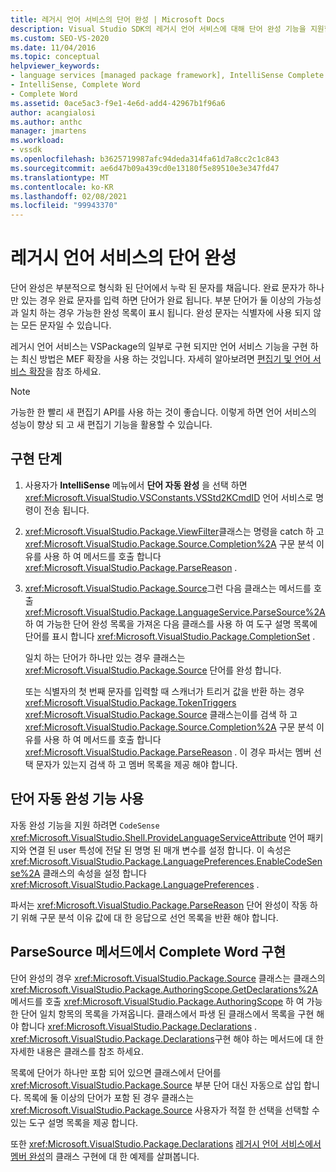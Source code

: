 ```yaml
---
title: 레거시 언어 서비스의 단어 완성 | Microsoft Docs
description: Visual Studio SDK의 레거시 언어 서비스에 대해 단어 완성 기능을 지원할 수 있습니다. VSPackage에서 레거시 언어 서비스를 구현 하는 방법에 대해 알아봅니다.
ms.custom: SEO-VS-2020
ms.date: 11/04/2016
ms.topic: conceptual
helpviewer_keywords:
- language services [managed package framework], IntelliSense Complete Word
- IntelliSense, Complete Word
- Complete Word
ms.assetid: 0ace5ac3-f9e1-4e6d-add4-42967b1f96a6
author: acangialosi
ms.author: anthc
manager: jmartens
ms.workload:
- vssdk
ms.openlocfilehash: b3625719987afc94deda314fa61d7a8cc2c1c843
ms.sourcegitcommit: ae6d47b09a439cd0e13180f5e89510e3e347fd47
ms.translationtype: MT
ms.contentlocale: ko-KR
ms.lasthandoff: 02/08/2021
ms.locfileid: "99943370"
---
```

# <a name="word-completion-in-a-legacy-language-service"></a>레거시 언어 서비스의 단어 완성
단어 완성은 부분적으로 형식화 된 단어에서 누락 된 문자를 채웁니다. 완료 문자가 하나만 있는 경우 완료 문자를 입력 하면 단어가 완료 됩니다. 부분 단어가 둘 이상의 가능성과 일치 하는 경우 가능한 완성 목록이 표시 됩니다. 완성 문자는 식별자에 사용 되지 않는 모든 문자일 수 있습니다.

 레거시 언어 서비스는 VSPackage의 일부로 구현 되지만 언어 서비스 기능을 구현 하는 최신 방법은 MEF 확장을 사용 하는 것입니다. 자세히 알아보려면 [편집기 및 언어 서비스 확장](../../extensibility/extending-the-editor-and-language-services.md)을 참조 하세요.

> [!NOTE]
> 가능한 한 빨리 새 편집기 API를 사용 하는 것이 좋습니다. 이렇게 하면 언어 서비스의 성능이 향상 되 고 새 편집기 기능을 활용할 수 있습니다.

## <a name="implementation-steps"></a>구현 단계

1. 사용자가 **IntelliSense** 메뉴에서 **단어 자동 완성** 을 선택 하면 <xref:Microsoft.VisualStudio.VSConstants.VSStd2KCmdID> 언어 서비스로 명령이 전송 됩니다.

2. <xref:Microsoft.VisualStudio.Package.ViewFilter>클래스는 명령을 catch 하 고 <xref:Microsoft.VisualStudio.Package.Source.Completion%2A> 구문 분석 이유를 사용 하 여 메서드를 호출 합니다 <xref:Microsoft.VisualStudio.Package.ParseReason> .

3. <xref:Microsoft.VisualStudio.Package.Source>그런 다음 클래스는 메서드를 호출 <xref:Microsoft.VisualStudio.Package.LanguageService.ParseSource%2A> 하 여 가능한 단어 완성 목록을 가져온 다음 클래스를 사용 하 여 도구 설명 목록에 단어를 표시 합니다 <xref:Microsoft.VisualStudio.Package.CompletionSet> .

    일치 하는 단어가 하나만 있는 경우 클래스는 <xref:Microsoft.VisualStudio.Package.Source> 단어를 완성 합니다.

   또는 식별자의 첫 번째 문자를 입력할 때 스캐너가 트리거 값을 반환 하는 경우 <xref:Microsoft.VisualStudio.Package.TokenTriggers> <xref:Microsoft.VisualStudio.Package.Source> 클래스는이를 검색 하 고 <xref:Microsoft.VisualStudio.Package.Source.Completion%2A> 구문 분석 이유를 사용 하 여 메서드를 호출 합니다 <xref:Microsoft.VisualStudio.Package.ParseReason> . 이 경우 파서는 멤버 선택 문자가 있는지 검색 하 고 멤버 목록을 제공 해야 합니다.

## <a name="enabling-support-for-the-complete-word"></a>단어 자동 완성 기능 사용
 자동 완성 기능을 지원 하려면 `CodeSense` <xref:Microsoft.VisualStudio.Shell.ProvideLanguageServiceAttribute> 언어 패키지와 연결 된 user 특성에 전달 된 명명 된 매개 변수를 설정 합니다. 이 속성은 <xref:Microsoft.VisualStudio.Package.LanguagePreferences.EnableCodeSense%2A> 클래스의 속성을 설정 합니다 <xref:Microsoft.VisualStudio.Package.LanguagePreferences> .

 파서는 <xref:Microsoft.VisualStudio.Package.ParseReason> 단어 완성이 작동 하기 위해 구문 분석 이유 값에 대 한 응답으로 선언 목록을 반환 해야 합니다.

## <a name="implementing-complete-word-in-the-parsesource-method"></a>ParseSource 메서드에서 Complete Word 구현
 단어 완성의 경우 <xref:Microsoft.VisualStudio.Package.Source> 클래스는 클래스의 <xref:Microsoft.VisualStudio.Package.AuthoringScope.GetDeclarations%2A> 메서드를 호출 <xref:Microsoft.VisualStudio.Package.AuthoringScope> 하 여 가능한 단어 일치 항목의 목록을 가져옵니다. 클래스에서 파생 된 클래스에서 목록을 구현 해야 합니다 <xref:Microsoft.VisualStudio.Package.Declarations> . <xref:Microsoft.VisualStudio.Package.Declarations>구현 해야 하는 메서드에 대 한 자세한 내용은 클래스를 참조 하세요.

 목록에 단어가 하나만 포함 되어 있으면 클래스에서 단어를 <xref:Microsoft.VisualStudio.Package.Source> 부분 단어 대신 자동으로 삽입 합니다. 목록에 둘 이상의 단어가 포함 된 경우 클래스는 <xref:Microsoft.VisualStudio.Package.Source> 사용자가 적절 한 선택을 선택할 수 있는 도구 설명 목록을 제공 합니다.

 또한 <xref:Microsoft.VisualStudio.Package.Declarations> [레거시 언어 서비스에서 멤버 완성](../../extensibility/internals/member-completion-in-a-legacy-language-service.md)의 클래스 구현에 대 한 예제를 살펴봅니다.
